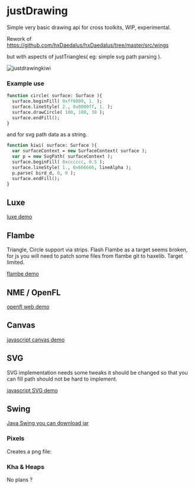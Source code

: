 # justDrawing
Simple very basic drawing api for cross toolkits, WIP, experimental.

Rework of https://github.com/hxDaedalus/hxDaedalus/tree/master/src/wings 

but with aspects of justTriangles( eg: simple svg path parsing ).

![justdrawingkiwi](https://user-images.githubusercontent.com/20134338/27797254-dca94ef6-6004-11e7-846c-1a6b0e336c3d.png)


### Example use
``` haxe
function circle( surface: Surface ){
  surface.beginFill( 0xff0000, 1. );
  surface.lineStyle( 2., 0x0000ff, 1. );
  surface.drawCircle( 100, 100, 30 );
  surface.endFill();
}
```
and for svg path data as a string.
``` haxe
function kiwi( surface: Surface ){
  var surfaceContext = new SurfaceContext( surface );
  var p = new SvgPath( surfaceContext );
  surface.beginFill( 0xcccccc, 0.5 );
  surface.lineStyle( 1., 0x666666, lineAlpha );
  p.parse( bird_d, 0, 0 );
  surface.endFill();
}
```
## Luxe
[luxe demo](https://rawgit.com/nanjizal/justDrawing/master/binLuxe/web/index.html)

## Flambe 
Triangle, Circle support via strips. Flash Flambe as a target seems broken, for js you will need to patch some files from flambe git to haxelib. Target limited.

[flambe demo](https://rawgit.com/nanjizal/justDrawing/master/binFlambe/build/web/index.html)

## NME / OpenFL
[openfl web demo](https://rawgit.com/nanjizal/justDrawing/master/binOpenFL/Exports/html5/release/bin/index.html)

## Canvas
[javascript canvas demo](https://rawgit.com/nanjizal/justDrawing/master/binCanvas/index.html)

## SVG
SVG implementation needs some tweaks it should be changed so that you can fill path should not be hard to implement.

[javascript SVG demo](https://rawgit.com/nanjizal/justDrawing/master/binSVG/index.html)

## Swing
[Java Swing you can download jar](https://github.com/nanjizal/justDrawing/blob/master/binSwing/MainSwing-Debug.jar)

### Pixels
Creates a png file:



### Kha & Heaps
No plans ?
